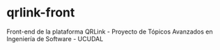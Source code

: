 # qrlink-front
Front-end de la plataforma QRLink - Proyecto de Tópicos Avanzados en Ingeniería de Software - UCUDAL
